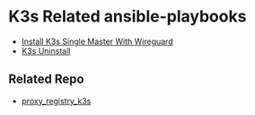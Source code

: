 # K3s Related ansible-playbooks

- [Install K3s Single Master With Wireguard](./install-k3s-with-wireguard.yaml)
- [K3s Uninstall](./k3s-uninstall.yaml)

## Related Repo

- [proxy_registry_k3s](https://github.com/eightpigs/proxy_registry_k3s)

